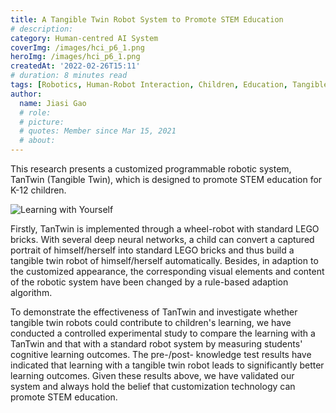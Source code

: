```yaml
---
title: A Tangible Twin Robot System to Promote STEM Education
# description: 
category: Human-centred AI System
coverImg: /images/hci_p6_1.png
heroImg: /images/hci_p6_1.png
createdAt: '2022-02-26T15:11'
# duration: 8 minutes read
tags: [Robotics, Human-Robot Interaction, Children, Education, Tangible User Interface]
author:
  name: Jiasi Gao
  # role: 
  # picture: 
  # quotes: Member since Mar 15, 2021
  # about: 
---
```

This research presents a customized programmable robotic system, TanTwin (Tangible Twin), which is designed to promote STEM education for K-12 children. 


![Learning with Yourself](/images/hci_p6_2.png)

Firstly, TanTwin is implemented through a wheel-robot with standard LEGO bricks. With several deep neural networks, a child can convert a captured portrait of himself/herself into standard LEGO bricks and thus build a tangible twin robot of himself/herself automatically. Besides, in adaption to the customized appearance, the corresponding visual elements and content of the robotic system have been changed by a rule-based adaption algorithm.


To demonstrate the effectiveness of TanTwin and investigate whether tangible twin robots could contribute to children's learning, we have conducted a controlled experimental study to compare the learning with a TanTwin and that with a standard robot system by measuring students' cognitive learning outcomes. The pre-/post- knowledge test results have indicated that learning with a tangible twin robot leads to significantly better learning outcomes. Given these results above, we have validated our system and always hold the belief that customization technology can promote STEM education.





